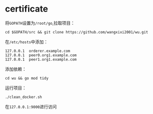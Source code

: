 # certificate
将`GOPATH`设置为`/root/go`,拉取项目：
```
cd $GOPATH/src && git clone https://github.com/wangxixi2001/wu.git
```
在`/etc/hosts`中添加：
```
127.0.0.1  orderer.example.com
127.0.0.1  peer0.org1.example.com
127.0.0.1  peer1.org1.example.com
```
添加依赖：
```
cd wu && go mod tidy
```
运行项目：
```
./clean_docker.sh
```
在`127.0.0.1:9000`进行访问
